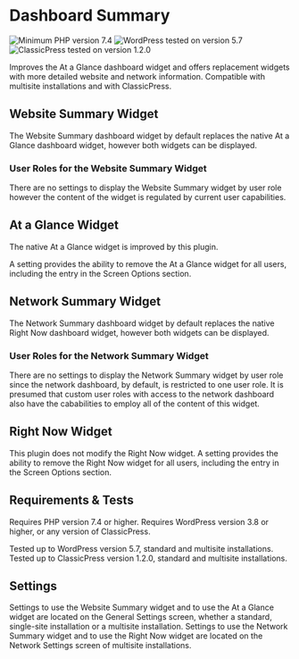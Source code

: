 # Dashboard Summary

![Minimum PHP version 7.4](https://img.shields.io/badge/PHP_minimum-7.4-8892bf.svg?style=flat-square)
![WordPress tested on version 5.7](https://img.shields.io/badge/WordPress_tested-5.7-2271b1.svg?style=flat-square)
![ClassicPress tested on version 1.2.0](https://img.shields.io/badge/ClassicPress_tested-1.2.0-03768e.svg?style=flat-square)

Improves the At a Glance dashboard widget and offers replacement widgets with more detailed website and network information. Compatible with multisite installations and with ClassicPress.

## Website Summary Widget

The Website Summary dashboard widget by default replaces the native At a Glance dashboard widget, however both widgets can be displayed.

### User Roles for the Website Summary Widget

There are no settings to display the Website Summary widget by user role however the content of the widget is regulated by current user capabilities.

## At a Glance Widget

The native At a Glance widget is improved by this plugin.

A setting provides the ability to remove the At a Glance widget for all users, including the entry in the Screen Options section.

## Network Summary Widget

The Network Summary dashboard widget by default replaces the native Right Now dashboard widget, however both widgets can be displayed.

### User Roles for the Network Summary Widget

There are no settings to display the Network Summary widget by user role since the network dashboard, by default, is restricted to one user role. It is presumed that custom user roles with access to the network dashboard also have the cababilities to employ all of the content of this widget.

## Right Now Widget

This plugin does not modify the Right Now widget. A setting provides the ability to remove the Right Now widget for all users, including the entry in the Screen Options section.

## Requirements & Tests

Requires PHP version 7.4 or higher.
Requires WordPress version 3.8 or higher, or any version of ClassicPress.

Tested up to WordPress version 5.7, standard and multisite installations.
Tested up to ClassicPress version 1.2.0, standard and multisite installations.

## Settings

Settings to use the Website Summary widget and to use the At a Glance widget are located on the General Settings screen, whether a standard, single-site installation or a multisite installation. Settings to use the Network Summary widget and to use the Right Now widget are located on the Network Settings screen of multisite installations.
